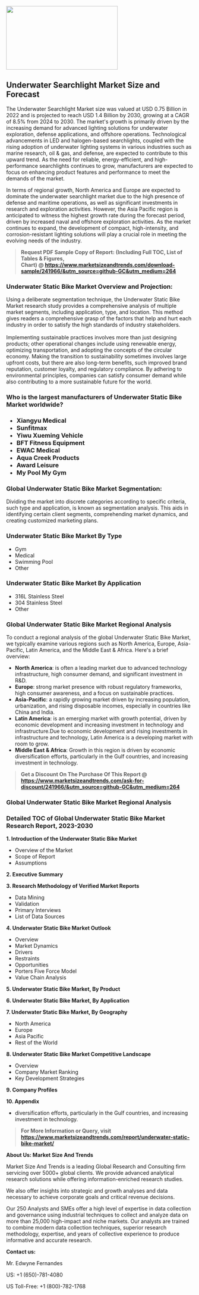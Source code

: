 <p><img class="alignnone size-medium wp-image-20088" src="https://ffe5etoiles.com/wp-content/uploads/2024/12/MST1-300x171.png" alt="" width="300" height="171" /></p><h2>Underwater Searchlight Market Size and Forecast</h2><p>The Underwater Searchlight Market size was valued at USD 0.75 Billion in 2022 and is projected to reach USD 1.4 Billion by 2030, growing at a CAGR of 8.5% from 2024 to 2030. The market's growth is primarily driven by the increasing demand for advanced lighting solutions for underwater exploration, defense applications, and offshore operations. Technological advancements in LED and halogen-based searchlights, coupled with the rising adoption of underwater lighting systems in various industries such as marine research, oil & gas, and defense, are expected to contribute to this upward trend. As the need for reliable, energy-efficient, and high-performance searchlights continues to grow, manufacturers are expected to focus on enhancing product features and performance to meet the demands of the market.</p><p>In terms of regional growth, North America and Europe are expected to dominate the underwater searchlight market due to the high presence of defense and maritime operations, as well as significant investments in research and exploration activities. However, the Asia Pacific region is anticipated to witness the highest growth rate during the forecast period, driven by increased naval and offshore exploration activities. As the market continues to expand, the development of compact, high-intensity, and corrosion-resistant lighting solutions will play a crucial role in meeting the evolving needs of the industry.</p></p><blockquote id="" class=""><strong>Request PDF Sample Copy of Report: (Including Full TOC, List of Tables &amp; Figures, Chart)&nbsp;@&nbsp;<strong><a href="https://www.marketsizeandtrends.com/download-sample/241966/&utm_source=github-GC&utm_medium=264" target="_blank">https://www.marketsizeandtrends.com/download-sample/241966/&utm_source=github-GC&utm_medium=264</a></strong></strong></blockquote><h3 id="" class="">Underwater Static Bike Market&nbsp;Overview and Projection:</h3><p id="" class="">Using a deliberate segmentation technique, the Underwater Static Bike Market research study provides a comprehensive analysis of multiple market segments, including application, type, and location. This method gives readers a comprehensive grasp of the factors that help and hurt each industry in order to satisfy the high standards of industry stakeholders. <br /> <br />Implementing sustainable practices involves more than just designing products; other operational changes include using renewable energy, optimizing transportation, and adopting the concepts of the circular economy. Making the transition to sustainability sometimes involves large upfront costs, but there are also long-term benefits, such improved brand reputation, customer loyalty, and regulatory compliance. By adhering to environmental principles, companies can satisfy consumer demand while also contributing to a more sustainable future for the world.</p><h3 id="" class="">Who is the largest manufacturers of&nbsp;Underwater Static Bike Market worldwide?</h3><h3 class=""><p><ul><li>Xiangyu Medical </li><li> Sunfitmax </li><li> Yiwu Xueming Vehicle </li><li> BFT Fitness Equipment </li><li> EWAC Medical </li><li> Aqua Creek Products </li><li> Award Leisure </li><li> My Pool My Gym</li></ul></p></h3><h3 id="" class="">Global&nbsp;Underwater Static Bike Market Segmentation:</h3><p id="" class="">Dividing the market into discrete categories according to specific criteria, such type and application, is known as segmentation analysis. This aids in identifying certain client segments, comprehending market dynamics, and creating customized marketing plans.</p><h3 id="" class="">Underwater Static Bike Market&nbsp;By Type</h3><p><p><ul><li>Gym</li><li> Medical</li><li> Swimming Pool</li><li> Other</p></li></ul></p></p><h3 id="" class="">Underwater Static Bike Market&nbsp;By Application</h3><p class=""><p><ul><li>316L Stainless Steel</li><li> 304 Stainless Steel</li><li> Other</li></ul></p></p><h3 id="" class="">Global Underwater Static Bike Market Regional Analysis</h3><p id="" class="">To conduct a regional analysis of the global Underwater Static Bike Market, we typically examine various regions such as North America, Europe, Asia-Pacific, Latin America, and the Middle East &amp; Africa. Here's a brief overview:</p><ul><li><strong>North America</strong>: is often a leading market due to advanced technology infrastructure, high consumer demand, and significant investment in R&amp;D.</li><li><strong>Europe</strong>: strong market presence with robust regulatory frameworks, high consumer awareness, and a focus on sustainable practices.</li><li><strong>Asia-Pacific</strong>: a rapidly growing market driven by increasing population, urbanization, and rising disposable incomes, especially in countries like China and India.</li><li><strong>Latin America</strong>: is an emerging market with growth potential, driven by economic development and increasing investment in technology and infrastructure.Due to economic development and rising investments in infrastructure and technology, Latin America is a developing market with room to grow.</li><li><strong>Middle East &amp; Africa</strong>: Growth in this region is driven by economic diversification efforts, particularly in the Gulf countries, and increasing investment in technology.</li></ul><blockquote id="" class=""><strong>Get a Discount On The Purchase Of This Report @ <strong><a href="https://www.marketsizeandtrends.com/ask-for-discount/241966/&utm_source=github-GC&utm_medium=264" target="_blank">https://www.marketsizeandtrends.com/ask-for-discount/241966/&utm_source=github-GC&utm_medium=264</a></strong></strong></blockquote><h3 id="" class="">Global Underwater Static Bike Market Regional Analysis</h3><h3 id="" class="">Detailed TOC of Global Underwater Static Bike Market Research Report, 2023-2030</h3><p id="" class=""><strong>1. Introduction of the Underwater Static Bike Market</strong></p><ul><li>Overview of the Market</li><li>Scope of Report</li><li>Assumptions</li></ul><p id="" class=""><strong>2. Executive Summary</strong></p><p id="" class=""><strong>3. Research Methodology of Verified Market Reports</strong></p><ul><li>Data Mining</li><li>Validation</li><li>Primary Interviews</li><li>List of Data Sources</li></ul><p id="" class=""><strong>4. Underwater Static Bike Market Outlook</strong></p><ul><li>Overview</li><li>Market Dynamics</li><li>Drivers</li><li>Restraints</li><li>Opportunities</li><li>Porters Five Force Model</li><li>Value Chain Analysis</li></ul><p id="" class=""><strong>5. Underwater Static Bike Market, By Product</strong></p><p id="" class=""><strong>6. Underwater Static Bike Market, By Application</strong></p><p id="" class=""><strong>7. Underwater Static Bike Market, By Geography</strong></p><ul><li>North America</li><li>Europe</li><li>Asia Pacific</li><li>Rest of the World</li></ul><p id="" class=""><strong>8. Underwater Static Bike Market Competitive Landscape</strong></p><ul><li>Overview</li><li>Company Market Ranking</li><li>Key Development Strategies</li></ul><p id="" class=""><strong>9. Company Profiles</strong></p><p id="" class=""><strong>10. Appendix</strong></p><ul><li>diversification efforts, particularly in the Gulf countries, and increasing investment in technology.</li></ul><blockquote id="" class=""><strong>For More Information or Query, visit <strong><strong><a href="https://www.marketsizeandtrends.com/report/underwater-static-bike-market/" target="_blank">https://www.marketsizeandtrends.com/report/underwater-static-bike-market/</a></strong></strong></strong></blockquote><p id="" class=""><strong>About Us: Market Size And Trends</strong></p><p id="" class="">Market Size And Trends is a leading Global Research and Consulting firm servicing over 5000+ global clients. We provide advanced analytical research solutions while offering information-enriched research studies.</p><p id="" class="">We also offer insights into strategic and growth analyses and data necessary to achieve corporate goals and critical revenue decisions.</p><p id="" class="">Our 250 Analysts and SMEs offer a high level of expertise in data collection and governance using industrial techniques to collect and analyze data on more than 25,000 high-impact and niche markets. Our analysts are trained to combine modern data collection techniques, superior research methodology, expertise, and years of collective experience to produce informative and accurate research.</p><p id="" class=""><strong>Contact us:</strong></p><p id="" class="">Mr. Edwyne Fernandes</p><p id="" class="">US: +1 (650)-781-4080</p><p id="" class="">US Toll-Free: +1 (800)-782-1768</p>
